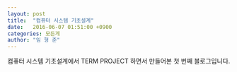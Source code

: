 ```yaml
---
layout: post
title:  "컴퓨터 시스템 기초설계"
date:   2016-06-07 01:51:00 +0900
categories: 모든게
author: "임 형 준"
---
```



 컴퓨터 시스템 기초설계에서 TERM PROJECT 하면서 만들어본 첫 번째 블로그입니다.
